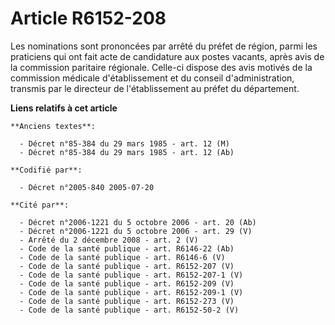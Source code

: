 # Article R6152-208

Les nominations sont prononcées par arrêté du préfet de région, parmi les praticiens qui ont fait acte de candidature aux
postes vacants, après avis de la commission paritaire régionale. Celle-ci dispose des avis motivés de la commission médicale
d'établissement et du conseil d'administration, transmis par le directeur de l'établissement au préfet du département.

**Liens relatifs à cet article**

	**Anciens textes**:

	  - Décret n°85-384 du 29 mars 1985 - art. 12 (M)
	  - Décret n°85-384 du 29 mars 1985 - art. 12 (Ab)

	**Codifié par**:

	  - Décret n°2005-840 2005-07-20

	**Cité par**:

	  - Décret n°2006-1221 du 5 octobre 2006 - art. 20 (Ab)
	  - Décret n°2006-1221 du 5 octobre 2006 - art. 29 (V)
	  - Arrêté du 2 décembre 2008 - art. 2 (V)
	  - Code de la santé publique - art. R6146-22 (Ab)
	  - Code de la santé publique - art. R6146-6 (V)
	  - Code de la santé publique - art. R6152-207 (V)
	  - Code de la santé publique - art. R6152-207-1 (V)
	  - Code de la santé publique - art. R6152-209 (V)
	  - Code de la santé publique - art. R6152-209-1 (V)
	  - Code de la santé publique - art. R6152-273 (V)
	  - Code de la santé publique - art. R6152-50-2 (V)
